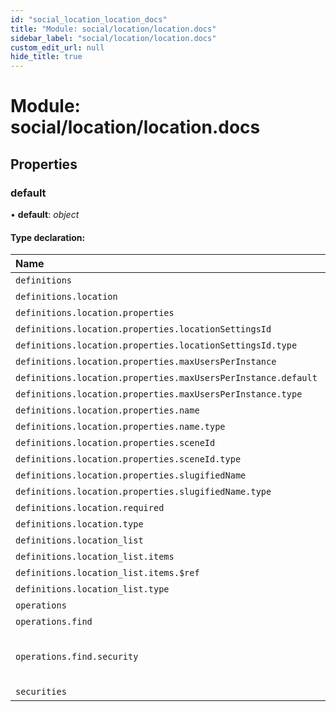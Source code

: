 ```yaml
---
id: "social_location_location_docs"
title: "Module: social/location/location.docs"
sidebar_label: "social/location/location.docs"
custom_edit_url: null
hide_title: true
---
```


# Module: social/location/location.docs

## Properties

### default

• **default**: *object*

#### Type declaration:

Name | Type |
:------ | :------ |
`definitions` | *object* |
`definitions.location` | *object* |
`definitions.location.properties` | *object* |
`definitions.location.properties.locationSettingsId` | *object* |
`definitions.location.properties.locationSettingsId.type` | *string* |
`definitions.location.properties.maxUsersPerInstance` | *object* |
`definitions.location.properties.maxUsersPerInstance.default` | *number* |
`definitions.location.properties.maxUsersPerInstance.type` | *string* |
`definitions.location.properties.name` | *object* |
`definitions.location.properties.name.type` | *string* |
`definitions.location.properties.sceneId` | *object* |
`definitions.location.properties.sceneId.type` | *string* |
`definitions.location.properties.slugifiedName` | *object* |
`definitions.location.properties.slugifiedName.type` | *string* |
`definitions.location.required` | *string*[] |
`definitions.location.type` | *string* |
`definitions.location_list` | *object* |
`definitions.location_list.items` | *object* |
`definitions.location_list.items.$ref` | *string* |
`definitions.location_list.type` | *string* |
`operations` | *object* |
`operations.find` | *object* |
`operations.find.security` | { `bearer`: *any*[]  }[] |
`securities` | *string*[] |
